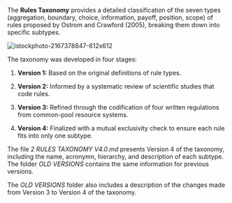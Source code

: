 The **Rules Taxonomy** provides a detailed classification of the seven types (aggregation, boundary, choice, information, payoff, position, scope) of rules proposed by Ostrom and Crawford (2005), breaking them down into specific subtypes.

![istockphoto-2167378847-612x612](https://github.com/user-attachments/assets/2b0ae2b2-b470-48a7-a63a-8d074ee7fbc5)

The taxonomy was developed in four stages:
1. **Version 1:** Based on the original definitions of rule types.

2. **Version 2:** Informed by a systematic review of scientific studies that code rules.

3. **Version 3:** Refined through the codification of four written regulations from common-pool resource systems.

4. **Version 4:** Finalized with a mutual exclusivity check to ensure each rule fits into only one subtype.

The file *2 RULES TAXONOMY V4.0.md* presents Version 4 of the taxonomy, including the name, acronymn, hierarchy, and description  of each subtype. The folder *OLD VERSIONS* contains the same information for previous versions. 

The *OLD VERSIONS* folder also includes a description of the changes made from Version 3 to Version 4 of the taxonomy.
